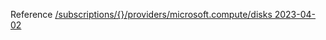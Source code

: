 Reference [/subscriptions/{}/providers/microsoft.compute/disks 2023-04-02](/Resources/mgmt-plane/L3N1YnNjcmlwdGlvbnMve30vcHJvdmlkZXJzL21pY3Jvc29mdC5jb21wdXRlL2Rpc2tz/2023-04-02.xml)
